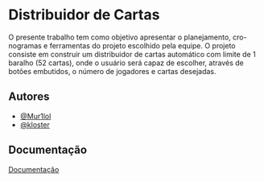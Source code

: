 # Distribuidor de Cartas

O presente trabalho tem como objetivo apresentar o planejamento, cro-
nogramas e ferramentas do projeto escolhido pela equipe. O projeto consiste
em construir um distribuidor de cartas automático com limite de 1 baralho (52
cartas), onde o usuário será capaz de escolher, através de botões embutidos, o
número de jogadores e cartas desejadas.


## Autores

- [@Mur1lol](https://www.github.com/Mur1lol)
- [@kloster](https://www.github.com/Mur1lol)

## Documentação

[Documentação](https://www.overleaf.com/read/skpcyppybrsv)
